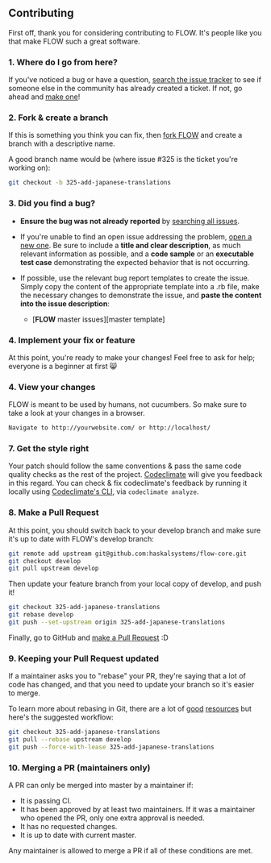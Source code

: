 ## Contributing

First off, thank you for considering contributing to FLOW. It's people
like you that make FLOW such a great software.

### 1. Where do I go from here?

If you've noticed a bug or have a question, [search the issue tracker][] to see if
someone else in the community has already created a ticket. If not, go ahead and
[make one][new issue]!

### 2. Fork & create a branch

If this is something you think you can fix, then [fork FLOW][] and
create a branch with a descriptive name.

A good branch name would be (where issue #325 is the ticket you're working on):

```sh
git checkout -b 325-add-japanese-translations
```

### 3. Did you find a bug?

* **Ensure the bug was not already reported** by [searching all issues][].

* If you're unable to find an open issue addressing the problem,
  [open a new one][new issue]. Be sure to include a **title and clear
  description**, as much relevant information as possible, and a **code sample**
  or an **executable test case** demonstrating the expected behavior that is not
  occurring.

* If possible, use the relevant bug report templates to create the issue.
  Simply copy the content of the appropriate template into a .rb file, make the
  necessary changes to demonstrate the issue, and **paste the content into the
  issue description**:
  * [**FLOW** master issues][master template]

### 4. Implement your fix or feature

At this point, you're ready to make your changes! Feel free to ask for help;
everyone is a beginner at first :smile_cat:

### 4. View your changes

FLOW is meant to be used by humans, not cucumbers. So make sure to take
a look at your changes in a browser.

```sh
Navigate to http://yourwebsite.com/ or http://localhost/
```

### 7. Get the style right

Your patch should follow the same conventions & pass the same code quality
checks as the rest of the project. [Codeclimate][codeclimate] will give you
feedback in this regard. You can check & fix codeclimate's feedback by running
it locally using [Codeclimate's CLI][codeclimate cli], via `codeclimate analyze`.

### 8. Make a Pull Request

At this point, you should switch back to your develop branch and make sure it's
up to date with FLOW's develop branch:

```sh
git remote add upstream git@github.com:haskalsystems/flow-core.git
git checkout develop
git pull upstream develop
```

Then update your feature branch from your local copy of develop, and push it!

```sh
git checkout 325-add-japanese-translations
git rebase develop
git push --set-upstream origin 325-add-japanese-translations
```

Finally, go to GitHub and [make a Pull Request][] :D

### 9. Keeping your Pull Request updated

If a maintainer asks you to "rebase" your PR, they're saying that a lot of code
has changed, and that you need to update your branch so it's easier to merge.

To learn more about rebasing in Git, there are a lot of [good][git rebasing]
[resources][interactive rebase] but here's the suggested workflow:

```sh
git checkout 325-add-japanese-translations
git pull --rebase upstream develop
git push --force-with-lease 325-add-japanese-translations
```

### 10. Merging a PR (maintainers only)

A PR can only be merged into master by a maintainer if:

* It is passing CI.
* It has been approved by at least two maintainers. If it was a maintainer who
  opened the PR, only one extra approval is needed.
* It has no requested changes.
* It is up to date with current master.

Any maintainer is allowed to merge a PR if all of these conditions are
met.

[search the issue tracker]: https://github.com/haskalsystems/flow-core/issues?q=something
[new issue]: https://github.com/haskalsystems/flow-core/issues/new
[fork FLOW]: https://help.github.com/articles/fork-a-repo
[searching all issues]: https://github.com/haskalsystems/flow-core/issues?q=
[codeclimate]: https://codeclimate.com
[codeclimate cli]: https://github.com/codeclimate/codeclimate
[make a pull request]: https://help.github.com/articles/creating-a-pull-request
[git rebasing]: http://git-scm.com/book/en/Git-Branching-Rebasing
[interactive rebase]: https://help.github.com/articles/interactive-rebase
